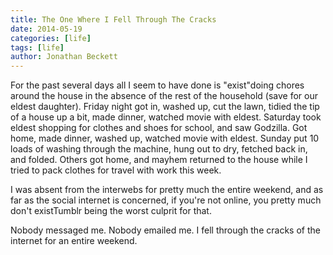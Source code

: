 ```yaml
---
title: The One Where I Fell Through The Cracks
date: 2014-05-19
categories: [life]
tags: [life]
author: Jonathan Beckett
---
```


For the past several days all I seem to have done is "exist"doing chores around the house in the absence of the rest of the household (save for our eldest daughter). Friday night got in, washed up, cut the lawn, tidied the tip of a house up a bit, made dinner, watched movie with eldest. Saturday took eldest shopping for clothes and shoes for school, and saw Godzilla. Got home, made dinner, washed up, watched movie with eldest. Sunday put 10 loads of washing through the machine, hung out to dry, fetched back in, and folded. Others got home, and mayhem returned to the house while I tried to pack clothes for travel with work this week.

I was absent from the interwebs for pretty much the entire weekend, and as far as the social internet is concerned, if you're not online, you pretty much don't existTumblr being the worst culprit for that.

Nobody messaged me. Nobody emailed me. I fell through the cracks of the internet for an entire weekend.